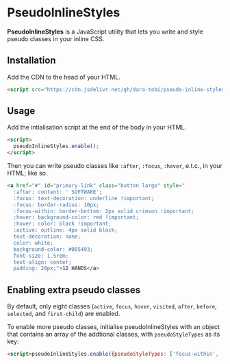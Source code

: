 
# PseudoInlineStyles

**PseudoInlineStyles** is a JavaScript utility that lets you write and style pseudo classes in your inline CSS.

## Installation

Add the CDN to the head of your HTML.
```html
<script src="https://cdn.jsdelivr.net/gh/dara-tobi/pseudo-inline-styles@1.0.1/src/pseudo-inline-styles.js"></script>
```

## Usage

Add the intialisation script at the end of the body in your HTML.
```html
<script>
  pseudoInlineStyles.enable();
</script>
```

Then you can write pseudo classes like `:after`, `:focus`, `:hover`, e.t.c., in your HTML; like so

```html
<a href="#" id="primary-link" class="button large" style="
  :after: content: ' SOFTWARE';
  :focus: text-decoration: underline !important;
  :focus: border-radius: 10px;
  :focus-within: border-bottom: 2px solid crimson !important;
  :hover: background-color: red !important;
  :hover: color: black !important;
  :active: outline: 4px solid black;
  text-decoration: none;
  color: white;
  background-color: #005493;
  font-size: 1.5rem;
  text-align: center;
  padding: 20px;">12 HANDS</a>
```

## Enabling extra pseudo classes
By default, only eight classes (`active`, `focus`, `hover`, `visited`, `after`, `before`, `selected`, and `first-child`) are enabled.

To enable more pseudo classes, initialise pseudoInlineStyles with an object that contains an array of the addtional classes, with `pseudoStyleTypes` as its key:

```html
<script>pseudoInlineStyles.enable({pseudoStyleTypes: ['focus-within', 'last-child']})</script>
```

